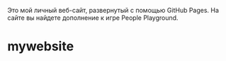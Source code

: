 Это мой личный веб-сайт, развернутый с помощью GitHub Pages. На сайте вы найдете дополнение к игре People Playground.
# mywebsite
